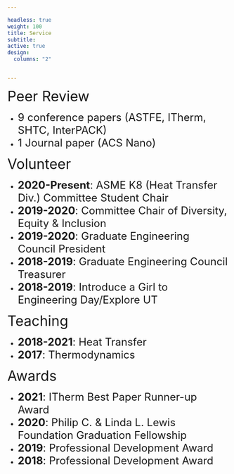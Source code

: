 ```yaml
---

headless: true
weight: 100
title: Service
subtitle:
active: true
design:
  columns: "2"


---
```


<font size="6"> Peer Review </font> <br>
* <font size="5"> 9 conference papers (ASTFE, ITherm, SHTC, InterPACK)</font> <br>
* <font size="5"> 1 Journal paper (ACS Nano)</font>

<font size="6"> Volunteer </font><br>
 * <font size="5">**2020-Present**: ASME K8 (Heat Transfer Div.) Committee Student Chair</font><br>
 * <font size="5">**2019-2020**: Committee Chair of Diversity, Equity & Inclusion </font><br>
 * <font size="5">**2019-2020**: Graduate Engineering Council President</font><br>
 * <font size="5">**2018-2019**: Graduate Engineering Council Treasurer</font>
 * <font size="5">**2018-2019**: Introduce a Girl to Engineering Day/Explore UT</font>

<font size="6"> Teaching </font>
* <font size="5">**2018-2021**: Heat Transfer</font>
* <font size="5">**2017**: Thermodynamics</font>

<font size="6"> Awards </font>
* <font size="5">**2021**: ITherm Best Paper Runner-up Award</font>
* <font size="5">**2020**: Philip C. & Linda L. Lewis Foundation Graduation Fellowship</font>
* <font size="5">**2019**: Professional Development Award</font>
* <font size="5">**2018**: Professional Development Award</font>
